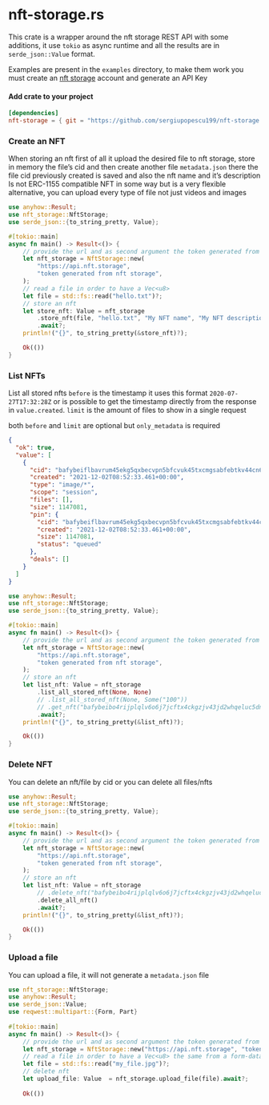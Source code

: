# nft-storage.rs
This crate is a wrapper around the nft storage REST API with some additions, it use `tokio` as async runtime and all the results are in `serde_json::Value` format.

Examples are present in the `examples` directory, to make them work you must create an [nft storage](https://nft.storage/) account and generate an API Key

#### Add crate to your project

```toml
[dependencies]
nft-storage = { git = "https://github.com/sergiupopescu199/nft-storage.rs.git", branch = "main" }
```

### Create an NFT

When storing an nft first of all it upload the desired file to nft storage, store in memory the file’s cid and then create another file `metadata.json`  there the file cid previously created is saved and also the nft name and it’s description
Is not ERC-1155 compatible NFT in some way but is a very flexible alternative, you can upload every type of file not just videos and images

```rust
use anyhow::Result;
use nft_storage::NftStorage;
use serde_json::{to_string_pretty, Value};

#[tokio::main]
async fn main() -> Result<()> {
    // provide the url and as second argument the token generated from nft storage dashboard
    let nft_storage = NftStorage::new(
        "https://api.nft.storage",
        "token generated from nft storage",
    );
    // read a file in order to have a Vec<u8>
    let file = std::fs::read("hello.txt")?;
    // store an nft
    let store_nft: Value = nft_storage
        .store_nft(file, "hello.txt", "My NFT name", "My NFT description")
        .await?;
    println!("{}", to_string_pretty(&store_nft)?);

    Ok(())
}

```

### List NFTs

List all stored nfts
`before` is the timestamp it uses this format `2020-07-27T17:32:28Z` or is possible to get the timestamp directly from the response in `value.created`. 
`limit` is the amount of files to show in a single request

both  `before` and `limit` are optional but `only_metadata` is required

```json
{
  "ok": true,
  "value": [
    {
      "cid": "bafybeiflbavrum45ekg5qxbecvpn5bfcvuk45txcmgsabfebtkv44cn6vq",
      "created": "2021-12-02T08:52:33.461+00:00",
      "type": "image/*",
      "scope": "session",
      "files": [],
      "size": 1147081,
      "pin": {
        "cid": "bafybeiflbavrum45ekg5qxbecvpn5bfcvuk45txcmgsabfebtkv44cn6vq",
        "created": "2021-12-02T08:52:33.461+00:00",
        "size": 1147081,
        "status": "queued"
      },
      "deals": []
    }
  ]
}
```



```rust
use anyhow::Result;
use nft_storage::NftStorage;
use serde_json::{to_string_pretty, Value};

#[tokio::main]
async fn main() -> Result<()> {
    // provide the url and as second argument the token generated from nft storage dashboard
    let nft_storage = NftStorage::new(
        "https://api.nft.storage",
        "token generated from nft storage",
    );
    // store an nft
    let list_nft: Value = nft_storage
        .list_all_stored_nft(None, None)
        // .list_all_stored_nft(None, Some("100"))
        // .get_nft("bafybeibo4rijplqlv6o6j7jcftx4ckgzjv43jd2whqeluc5dnxslutsdda")
        .await?;
    println!("{}", to_string_pretty(&list_nft)?);

    Ok(())
}

```

### Delete NFT

You can delete an nft/file by cid or you can delete all files/nfts

```rust
use anyhow::Result;
use nft_storage::NftStorage;
use serde_json::{to_string_pretty, Value};

#[tokio::main]
async fn main() -> Result<()> {
    // provide the url and as second argument the token generated from nft storage dashboard
    let nft_storage = NftStorage::new(
        "https://api.nft.storage",
        "token generated from nft storage",
    );
    // store an nft
    let list_nft: Value = nft_storage
        // .delete_nft("bafybeibo4rijplqlv6o6j7jcftx4ckgzjv43jd2whqeluc5dnxslutsdda")
        .delete_all_nft()
        .await?;
    println!("{}", to_string_pretty(&list_nft)?);

    Ok(())
}

```

### Upload a file

You can upload a file, it will not generate a `metadata.json` file

```rust
use nft_storage::NftStorage;
use anyhow::Result;
use serde_json::Value;
use reqwest::multipart::{Form, Part}
    
#[tokio::main]
async fn main() -> Result<()> {
 	// provide the url and as second argument the token generated from nft storage dashboard
    let nft_storage = NftStorage::new("https://api.nft.storage", "token generated from nft storage");
    // read a file in order to have a Vec<u8> the same from a form-data
    let file = std::fs::read("my_file.jpg")?;
    // delete nft
    let upload_file: Value  = nft_storage.upload_file(file).await?;
    
    Ok(())
```

